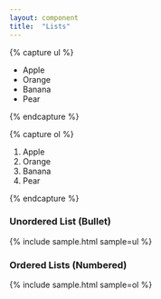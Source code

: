 ```yaml
---
layout: component
title:  "Lists"
---
```


{% capture ul %}
<ul>
  <li>Apple</li>
  <li>Orange</li>
  <li>Banana</li>
  <li>Pear</li>
</ul>
{% endcapture %}

{% capture ol %}
<ol>
  <li>Apple</li>
  <li>Orange</li>
  <li>Banana</li>
  <li>Pear</li>
</ol>
{% endcapture %}

### Unordered List (Bullet)
{% include sample.html sample=ul %}

### Ordered Lists (Numbered)
{% include sample.html sample=ol %}
